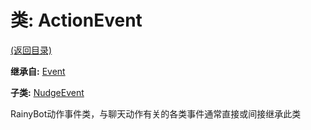 # 类: ActionEvent  
[(返回目录)](README.md)  
  
**继承自:** [Event](Event.md)  
  
**子类:** [NudgeEvent](NudgeEvent.md)  
  
RainyBot动作事件类，与聊天动作有关的各类事件通常直接或间接继承此类  
  


